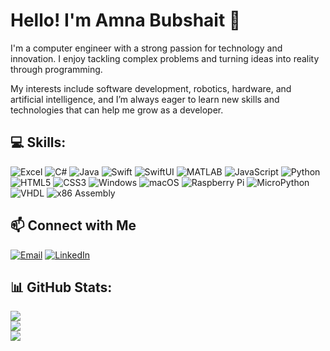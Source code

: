 # Hello! I'm Amna Bubshait 👋

I'm a computer engineer with a strong passion for technology and innovation. I enjoy tackling complex problems and turning ideas into reality through programming. 

My interests include software development, robotics, hardware, and artificial intelligence, and I’m always eager to learn new skills and technologies that can help me grow as a developer.

## 💻 Skills:
![Excel](https://img.shields.io/badge/Excel-%23217346.svg?style=for-the-badge&logo=microsoft-excel&logoColor=white)
![C#](https://img.shields.io/badge/C%23-%239146FF.svg?style=for-the-badge&logo=c-sharp&logoColor=white)
![Java](https://img.shields.io/badge/java-%23ED8B00.svg?style=for-the-badge&logo=java&logoColor=white) 
![Swift](https://img.shields.io/badge/swift-%23FA7343.svg?style=for-the-badge&logo=swift&logoColor=white) 
![SwiftUI](https://img.shields.io/badge/SwiftUI-%23FA7343.svg?style=for-the-badge&logo=swift&logoColor=white) 
![MATLAB](https://img.shields.io/badge/matlab-%230076A8.svg?style=for-the-badge&logo=mathworks&logoColor=white)
![JavaScript](https://img.shields.io/badge/javascript-%23323330.svg?style=for-the-badge&logo=javascript&logoColor=%23F7DF1E) 
![Python](https://img.shields.io/badge/python-%2314354C.svg?style=for-the-badge&logo=python&logoColor=white) 
![HTML5](https://img.shields.io/badge/html5-%23E34F26.svg?style=for-the-badge&logo=html5&logoColor=white) 
![CSS3](https://img.shields.io/badge/css3-%231572B6.svg?style=for-the-badge&logo=css3&logoColor=white) 
![Windows](https://img.shields.io/badge/Windows-%230078D6.svg?style=for-the-badge&logo=windows&logoColor=white)
![macOS](https://img.shields.io/badge/macOS-%23999999.svg?style=for-the-badge&logo=apple&logoColor=white)
![Raspberry Pi](https://img.shields.io/badge/Raspberry%20Pi-%23C51A4A.svg?style=for-the-badge&logo=raspberry%20pi&logoColor=white)
![MicroPython](https://img.shields.io/badge/MicroPython-%232E5B82.svg?style=for-the-badge&logo=micropython&logoColor=white)
![VHDL](https://img.shields.io/badge/VHDL-%23000000.svg?style=for-the-badge&logo=vhdl&logoColor=white)
![x86 Assembly](https://img.shields.io/badge/x86%20Assembly-%231F7A89.svg?style=for-the-badge)

## 📫 Connect with Me
[![Email](https://img.shields.io/badge/Email-%23D14836.svg?style=for-the-badge&logo=gmail&logoColor=white)](mailto:amnaabubshait@gmail.com)
[![LinkedIn](https://img.shields.io/badge/LinkedIn-%230077B5.svg?style=for-the-badge&logo=linkedin&logoColor=white)](https://www.linkedin.com/in/amna-bubshait-842778284)

## 📊 GitHub Stats:
![](https://github-readme-stats.vercel.app/api?username=amnabubshait&hide_border=false&include_all_commits=true&count_private=true)<br/>
![](https://github-readme-streak-stats.herokuapp.com/?user=amnabubshait&hide_border=false)<br/>
![](https://github-readme-stats.vercel.app/api/top-langs/?username=amnabubshait&hide_border=false&include_all_commits=true&count_private=true&layout=compact)

<!---
amnabubshait/amnabubshait is a ✨ special ✨ repository because its `README.md` (this file) appears on your GitHub profile.
You can click the Preview link to take a look at your changes.
--->
